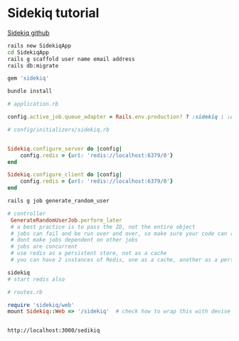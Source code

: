 # Sidekiq tutorial

[Sidekiq github](https://github.com/mperham/sidekiq)


```bash
rails new SidekiqApp
cd SidekiqApp
rails g scaffold user name email address
rails db:migrate
```


```ruby
gem 'sidekiq'

```

```bash
bundle install
```


```ruby
# application.rb

config.active_job.queue_adapter = Rails.env.production? ? :sidekiq : :async

```


```ruby
# config/initializers/sidekiq.rb


Sidekiq.configure_server do |config|
    config.redis = {url: 'redis://localhost:6379/0'}
end

Sidekiq.configure_client do |config|
    config.redis = {url: 'redis://localhost:6379/0'}
end

```

```bash
rails g job generate_random_user
```


```ruby
# controller
 GenerateRandomUserJob.perform_later
 # a best practice is to pass the ID, not the entire object
 # jobs can fail and be run over and over, so make sure your code can run multiple times
 # dont make jobs dependent on other jobs
 # jobs are concurrent
 # use redis as a persistent store, not as a cache
 # you can have 2 instances of Redis, one as a cache, another as a persistent store for sidekiq

```



```bash
sidekiq
# start redis also
```




```ruby
# routes.rb

require 'sidekiq/web'
mount Sidekiq::Web => '/sidekiq'  # check how to wrap this with devise gem

```



```

http://localhost:3000/sedikiq
```


